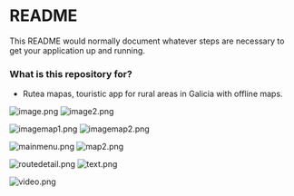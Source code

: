 # README #

This README would normally document whatever steps are necessary to get your application up and running.

### What is this repository for? ###

* Rutea mapas, touristic app for rural areas in Galicia with offline maps.

![image.png](https://bitbucket.org/repo/E6ea4k/images/3332278614-image.png)
![image2.png](https://bitbucket.org/repo/E6ea4k/images/4111649702-image2.png)

![imagemap1.png](https://bitbucket.org/repo/E6ea4k/images/3184275953-imagemap1.png)
![imagemap2.png](https://bitbucket.org/repo/E6ea4k/images/3620848201-imagemap2.png)

![mainmenu.png](https://bitbucket.org/repo/E6ea4k/images/2285647438-mainmenu.png)
![map2.png](https://bitbucket.org/repo/E6ea4k/images/1431784098-map2.png)

![routedetail.png](https://bitbucket.org/repo/E6ea4k/images/3997470748-routedetail.png)
![text.png](https://bitbucket.org/repo/E6ea4k/images/4125250521-text.png)

![video.png](https://bitbucket.org/repo/E6ea4k/images/236345085-video.png)